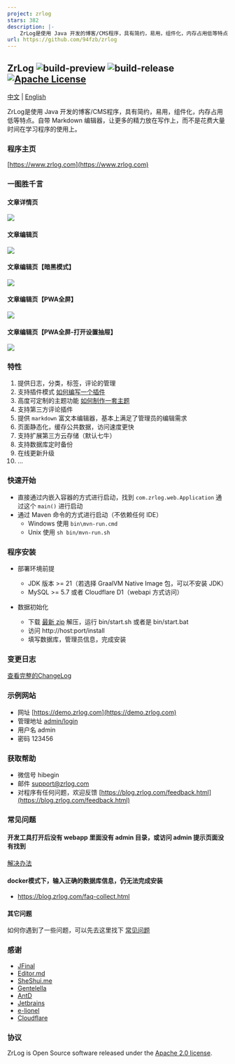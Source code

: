 ```yaml
---
project: zrlog
stars: 382
description: |-
    ZrLog是使用 Java 开发的博客/CMS程序，具有简约，易用，组件化，内存占用低等特点。自带 Markdown 编辑器，让更多的精力放在写作上，而不是花费大量时间在学习程序的使用上。
url: https://github.com/94fzb/zrlog
---
```


## ZrLog ![build-preview](https://github.com/94fzb/zrlog/actions/workflows/build-preview-package-zip.yml/badge.svg) ![build-release](https://github.com/94fzb/zrlog/actions/workflows/build-release-package-zip.yml/badge.svg) [![Apache License](http://img.shields.io/badge/license-apache2-orange.svg?style=flat)](http://www.apache.org/licenses/LICENSE-2.0)

[中文](README.md) | [English](README.en-us.md)

ZrLog是使用 Java 开发的博客/CMS程序，具有简约，易用，组件化，内存占用低等特点。自带 Markdown
编辑器，让更多的精力放在写作上，而不是花费大量时间在学习程序的使用上。

### 程序主页

[https://www.zrlog.com](https://www.zrlog.com)

### 一图胜千言

#### 文章详情页

![](https://www.zrlog.com/assets/screenprint/post-detail.png?v=2)

#### 文章编辑页

![](https://www.zrlog.com/assets/screenprint/article-edit-light.png?v=2)

#### 文章编辑页【暗黑模式】

![](https://www.zrlog.com/assets/screenprint/article-edit-dark.png?v=2)

#### 文章编辑页【PWA全屏】

![](https://www.zrlog.com/assets/screenprint/article-edit-light-pwa-full-screen.png?v=2)

#### 文章编辑页【PWA全屏-打开设置抽屉】

![](https://www.zrlog.com/assets/screenprint/article-edit-light-pwa-full-screen-setting.png?v=2)

### 特性

1. 提供日志，分类，标签，评论的管理
2. 支持插件模式 [如何编写一个插件](https://blog.zrlog.com/zrlog-plugin-dev.html)
3. 高度可定制的主题功能 [如何制作一套主题](https://blog.zrlog.com/make-theme-for-zrlog.html)
4. 支持第三方评论插件
5. 提供 `markdown` 富文本编辑器，基本上满足了管理员的编辑需求
6. 页面静态化，缓存公共数据，访问速度更快
7. 支持扩展第三方云存储（默认七牛）
8. 支持数据库定时备份
9. 在线更新升级<br/>
10. ...

### 快速开始

- 直接通过内嵌入容器的方式进行启动，找到 `com.zrlog.web.Application` 通过这个 `main()` 进行启动
- 通过 Maven 命令的方式进行启动（不依赖任何 IDE）
    - Windows 使用 `bin\mvn-run.cmd`
    - Unix 使用 `sh bin/mvn-run.sh`

### 程序安装

* 部署环境前提
    * JDK 版本 >= 21（若选择 GraalVM Native Image 包，可以不安装 JDK）
    * MySQL >= 5.7 或者 Cloudflare D1（webapi 方式访问）

* 数据初始化
    * 下载 [最新 zip](https://www.zrlog.com/download) 解压，运行 bin/start.sh 或者是 bin/start.bat
    * 访问 http://host:port/install
    * 填写数据库，管理员信息，完成安装

### 变更日志

[查看完整的ChangeLog](https://www.zrlog.com/changelog/index.html?ref=md)

### 示例网站

* 网址 [https://demo.zrlog.com](https://demo.zrlog.com)
* 管理地址 [admin/login](http://demo.zrlog.com/admin/login)
* 用户名 admin
* 密码 123456

### 获取帮助

* 微信号 hibegin
* 邮件 support@zrlog.com
* 对程序有任何问题，欢迎反馈 [https://blog.zrlog.com/feedback.html](https://blog.zrlog.com/feedback.html)

### 常见问题

#### 开发工具打开后没有 webapp 里面没有 admin 目录，或访问 admin 提示页面没有找到

[解决办法](https://blog.zrlog.com/faq-collect.html#%E5%BC%80%E5%8F%91%E5%B7%A5%E5%85%B7%E6%89%93%E5%BC%80%E5%90%8E%E6%B2%A1%E6%9C%89%20web/src/main/webapp%20%E9%87%8C%E9%9D%A2%E6%B2%A1%E6%9C%89%20admin%20%E7%9B%AE%E5%BD%95%EF%BC%8C%E6%88%96%E8%AE%BF%E9%97%AE%20admin%20%E6%8F%90%E7%A4%BA%E9%A1%B5%E9%9D%A2%E6%B2%A1%E6%9C%89%E6%89%BE%E5%88%B0)

#### docker模式下，输入正确的数据库信息，仍无法完成安装

- https://blog.zrlog.com/faq-collect.html

#### 其它问题

如何你遇到了一些问题，可以先去这里找下 [常见问题](https://blog.zrlog.com/faq-collect.html)

### 感谢

* [JFinal](https://jfinal.com)
* [Editor.md](https://pandao.github.io/editor.md/)
* [SheShui.me](http://sheshui.me)
* [Gentelella](https://github.com/puikinsh/gentelella)
* [AntD](https://ant.design)
* [Jetbrains](https://www.jetbrains.com/)
* [e-lionel](http://www.e-lionel.com)
* [Cloudflare](https://www.cloudflare.com)

### 协议

ZrLog is Open Source software released under the [Apache 2.0 license](https://www.apache.org/licenses/LICENSE-2.0.html).

